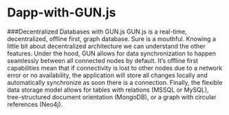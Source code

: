# Dapp-with-GUN.js

###Decentralized Databases with GUN.js
GUN.js is a real-time, decentralized, offline first, graph database. Sure is a mouthful. Knowing a little bit about decentralized architecture we can understand the other features. Under the hood, GUN allows for data synchronization to happen seamlessly between all connected nodes by default. It’s offline first capabilities mean that if connectivity is lost to other nodes due to a network error or no availability, the application will store all changes locally and automatically synchronize as soon there is a connection. Finally, the flexible data storage model allows for tables with relations (MSSQL or MySQL), tree-structured document orientation (MongoDB), or a graph with circular references (Neo4j).
